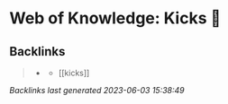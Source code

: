 # Web of Knowledge: Kicks 🦶

## Backlinks

> - [](..\techniques\deflecting-hammer.md)
>   - [[kicks]]

_Backlinks last generated 2023-06-03 15:38:49_

